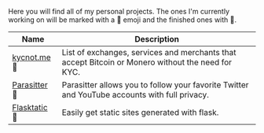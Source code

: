 Here you will find all of my personal projects. The ones I'm currently working on will be marked with a 🔨 emoji and the finished ones with 🏁.

| Name                                 | Description                                                     |
|--------------------------------------|-----------------------------------------------------------------|
| [kycnot.me](https://kycnot.me/)  🔨  | List of exchanges, services and merchants that accept Bitcoin or Monero without the need for KYC.|
| [Parasitter](https://github.com/pluja/Parasitter) 🔨  | Parasitter allows you to follow your favorite Twitter and YouTube accounts with full privacy. |
| [Flasktatic](https://github.com/pluja/Flasktatic) 🏁  | Easily get static sites generated with flask.  |
